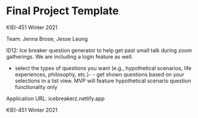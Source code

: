 # Final Project Template

KIEI-451 Winter 2021

Team: Jenna Brose, Jesse Leung

ID12: Ice breaker question generator to help get past small talk during zoom gatherings. We are including a login feature as well.

 - select the types of questions you want (e.g., hypothetical scenarios, life experiences, philosophy, etc.)- - get shown questions based on your selections in a list view. MVP will feature hypothetical scenario question functionality only 

Application URL: icebreakerz.netlify.app

KIEI-451 Winter 2021
